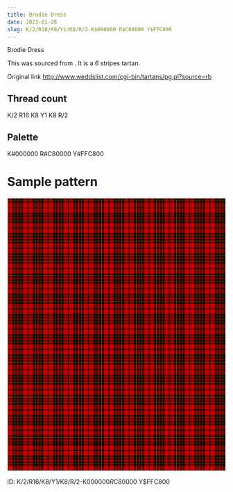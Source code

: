 ```yaml
---
title: Brodie Dress
date: 2023-01-28
slug: K/2/R16/K8/Y1/K8/R/2-K$000000 R$C80000 Y$FFC800
---
```

Brodie Dress

This was sourced from <no value>.  It is a 6 stripes tartan.

Original link http://www.weddslist.com/cgi-bin/tartans/pg.pl?source=rb

## Thread count
K/2 R16 K8 Y1 K8 R/2

## Palette
K#000000 R#C80000 Y#FFC800

# Sample pattern

![Tartan detail](tartan.png "K/2 R16 K8 Y1 K8 R/2 tartan")

ID: K/2/R16/K8/Y1/K8/R/2-K$000000 R$C80000 Y$FFC800